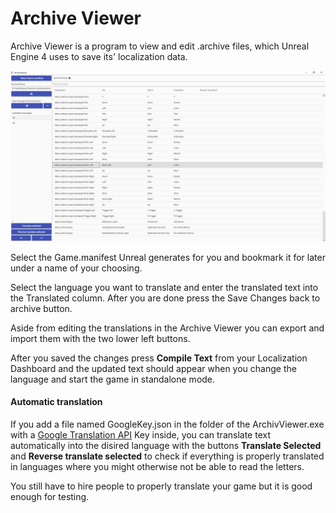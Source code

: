 # Archive Viewer

Archive Viewer is a program to view and edit .archive files, which Unreal Engine 4 uses to save its' localization data.


![archive viewer interface][archive_viewer_1]

[archive_viewer_1]: https://github.com/Unavi/ArchiveViewer/blob/master/Images/ArchiveViewer_1.png

Select the Game.manifest Unreal generates for you and bookmark it for later under a name of your choosing.

Select the language you want to translate and enter the translated text into the Translated column. After you are done press the Save Changes back to archive button.

Aside from editing the translations in the Archive Viewer you can export and import them with the two lower left buttons.

After you saved the changes press __Compile Text__ from your Localization Dashboard and the updated text should appear when you change the language and start the game in standalone mode.

#### Automatic translation
If you add a file named GoogleKey.json in the folder of the ArchivViewer.exe with a [Google Translation API](https://cloud.google.com/translate/docs/) Key inside, you can translate text automatically into the disired language with the buttons __Translate Selected__ and __Reverse translate selected__ to check if everything is properly translated in languages where you might otherwise not be able to read the letters.

You still have to hire people to properly translate your game but it is good enough for testing.